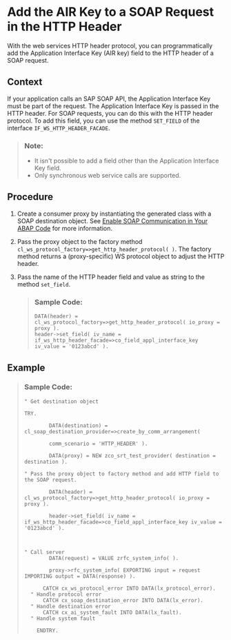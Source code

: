 <!-- loio29229464873a4357922d5e290ea4e9e4 -->

# Add the AIR Key to a SOAP Request in the HTTP Header

With the web services HTTP header protocol, you can programmatically add the Application Interface Key \(AIR key\) field to the HTTP header of a SOAP request.



## Context

If your application calls an SAP SOAP API, the Application Interface Key must be part of the request. The Application Interface Key is passed in the HTTP header. For SOAP requests, you can do this with the HTTP header protocol. To add this field, you can use the method `SET_FIELD` of the interface `IF_WS_HTTP_HEADER_FACADE`.

> ### Note:  
> -   It isn't possible to add a field other than the Application Interface Key field.
> -   Only synchronous web service calls are supported.



## Procedure

1.  Create a consumer proxy by instantiating the generated class with a SOAP destination object. See [Enable SOAP Communication in Your ABAP Code](enable-soap-communication-in-your-abap-code-6ab460e.md) for more information.

2.  Pass the proxy object to the factory method `cl_ws_protocol_factory=>get_http_header_protocol( )`. The factory method returns a \(proxy-specific\) WS protocol object to adjust the HTTP header.

3.  Pass the name of the HTTP header field and value as string to the method `set_field`.

    > ### Sample Code:  
    > ```
    > DATA(header) = cl_ws_protocol_factory=>get_http_header_protocol( io_proxy = proxy ).
    > header->set_field( iv_name = if_ws_http_header_facade=>co_field_appl_interface_key iv_value = '0123abcd' ).
    > 
    > ```




## Example

> ### Sample Code:  
> ```abap
> " Get destination object
> 
> TRY.
> 
>         DATA(destination) = cl_soap_destination_provider=>create_by_comm_arrangement(
> 
>         comm_scenario = 'HTTP_HEADER' ).
> 
>         DATA(proxy) = NEW zco_srt_test_provider( destination = destination ).
> 
> " Pass the proxy object to factory method and add HTTP field to the SOAP request.
> 
>         DATA(header) = cl_ws_protocol_factory=>get_http_header_protocol( io_proxy = proxy ).
> 
>         header->set_field( iv_name = if_ws_http_header_facade=>co_field_appl_interface_key iv_value = '0123abcd' ).
> 
> 
> 
> " Call server
>         DATA(request) = VALUE zrfc_system_info( ).
> 
>         proxy->rfc_system_info( EXPORTING input = request IMPORTING output = DATA(response) ).
> 
>       CATCH cx_ws_protocol_error INTO DATA(lx_protocol_error).
> 	" Handle protocol error
>       CATCH cx_soap_destination_error INTO DATA(lx_error).
> 	" Handle destination error
>       CATCH cx_ai_system_fault INTO DATA(lx_fault).
> 	" Handle system fault
> 
>     ENDTRY.
> ```


